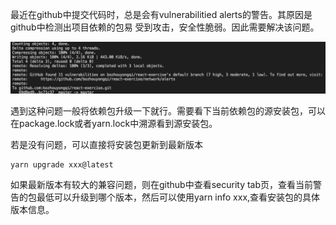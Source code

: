 
最近在github中提交代码时，总是会有vulnerabilitied alerts的警告。其原因是github中检测出项目依赖的包易
受到攻击，安全性脆弱。因此需要解决该问题。

<img src="./github.alerts.png" />

遇到这种问题一般将依赖包升级一下就行。需要看下当前依赖包的源安装包，可以在package.lock或者yarn.lock中溯源看到源安装包。

若是没有问题，可以直接将安装包更新到最新版本
```
yarn upgrade xxx@latest
```

如果最新版本有较大的兼容问题，则在github中查看security tab页，查看当前警告的包最低可以升级到哪个版本，然后可以使用yarn info xxx,查看安装包的具体版本信息。